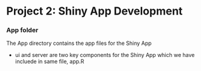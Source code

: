 # Project 2: Shiny App Development
### App folder

The App directory contains the app files for the Shiny App
 - ui and server are two key components for the Shiny App which we have incluede in same file, app.R
